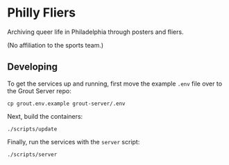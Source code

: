 # Philly Fliers

Archiving queer life in Philadelphia through posters and fliers.

(No affiliation to the sports team.)

## Developing

To get the services up and running, first move the example `.env` file over
to the Grout Server repo:

```
cp grout.env.example grout-server/.env
```

Next, build the containers:

```
./scripts/update
```

Finally, run the services with the `server` script:

```
./scripts/server
```
